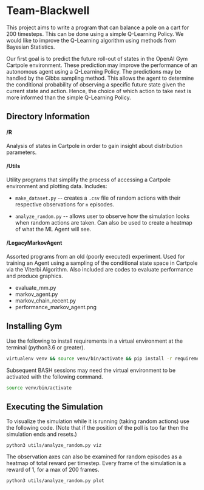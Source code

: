 # Team-Blackwell

This project aims to write a program that can balance a pole on a cart for 200 timesteps. This can be done using a simple Q-Learning Policy. We would like to improve the Q-Learning algorithm using methods from Bayesian Statistics.

Our first goal is to predict the future roll-out of states in the OpenAI Gym Cartpole environment. These prediction may improve the performance of an autonomous agent using a Q-Learning Policy. The predictions may be handled by the Gibbs sampling method. This allows the agent to determine the conditional probability of observing a specific future state given the current state and action. Hence, the choice of which action to take next is more informed than the simple Q-Learning Policy.

## Directory Information

#### /R

Analysis of states in Cartpole in order to gain insight about distribution parameters.

#### /Utils

Utility programs that simplify the process of accessing a Cartpole environment and plotting data. Includes:

-   `make_dataset.py` -- creates a `.csv` file of random actions with their respective observations for `n` episodes.

-   `analyze_random.py` -- allows user to observe how the simulation looks when random actions are taken. Can also be used to create a heatmap of what the ML Agent will see.

#### /LegacyMarkovAgent

Assorted programs from an old (poorly executed) experiment. Used for training an Agent using a sampling of the conditional state space in Cartpole via the Viterbi Algorithm. Also included are codes to evaluate performance and produce graphics.

-   evaluate_mm.py
-   markov_agent.py
-   markov_chain_recent.py
-   performance_markov_agent.png

## Installing Gym

Use the following to install requirements in a virtual environment at the terminal (python3.6 or greater).

``` bash
virtualenv venv && source venv/bin/activate && pip install -r requirements.txt
```

Subsequent BASH sessions may need the virtual environment to be activated with the following command.

``` bash
source venv/bin/activate
```

## Executing the Simulation

To visualize the simulation while it is running (taking random actions) use the following code. (Note that if the position of the poll is too far then the simulation ends and resets.)

    python3 utils/analyze_random.py viz

The observation axes can also be examined for random episodes as a heatmap of total reward per timestep. Every frame of the simulation is a reward of 1, for a max of 200 frames.

    python3 utils/analyze_random.py plot
